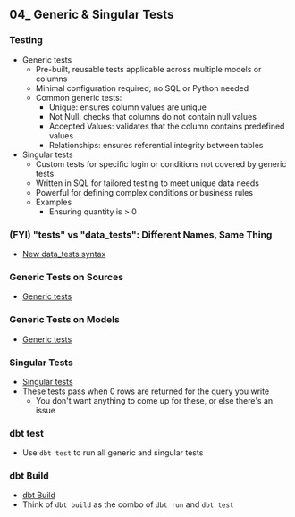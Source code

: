 ## 04_ Generic & Singular Tests

### Testing
- Generic tests
  - Pre-built, reusable tests applicable across multiple models or columns
  - Minimal configuration required; no SQL or Python needed
  - Common generic tests:
    - Unique: ensures column values are unique
    - Not Null: checks that columns do not contain null values
    - Accepted Values: validates that the column contains predefined values
    - Relationships: ensures referential integrity between tables
- Singular tests
  - Custom tests for specific login or conditions not covered by generic tests
  - Written in SQL for tailored testing to meet unique data needs
  - Powerful for defining complex conditions or business rules
  - Examples
    - Ensuring quantity is > 0

### (FYI) "tests" vs "data_tests": Different Names, Same Thing
- [New data_tests syntax](https://docs.getdbt.com/docs/build/data-tests#new-data_tests-syntax)

### Generic Tests on Sources
- [Generic tests](https://docs.getdbt.com/docs/build/data-tests#generic-data-tests)

### Generic Tests on Models
- [Generic tests](https://docs.getdbt.com/docs/build/data-tests#generic-data-tests)

### Singular Tests
- [Singular tests](https://docs.getdbt.com/docs/build/data-tests#singular-data-tests)
- These tests pass when 0 rows are returned for the query you write 
  - You don't want anything to come up for these, or else there's an issue

### dbt test
- Use `dbt test` to run all generic and singular tests

### dbt Build
- [dbt Build](https://docs.getdbt.com/reference/commands/build)
- Think of `dbt build` as the combo of `dbt run` and `dbt test`